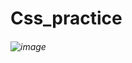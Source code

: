 # Css_practice
###### ![image](https://github.com/user-attachments/assets/846b2cf8-bba1-47d6-b679-d74dc75951ce) 
